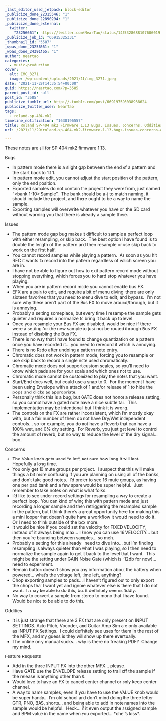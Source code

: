 ```yaml
---
_last_editor_used_jetpack: block-editor
_publicize_done_22315546: "1"
_publicize_done_22890294: "1"
_publicize_done_external:
  twitter:
    "23256661": https://twitter.com/NearTao/status/1465328688107606019
_publicize_job_id: "65915325331"
_thumbnail_id: "3587"
_wpas_done_23256661: "1"
_wpas_done_24391465: "1"
author: neartao
categories:
  - music-production
cover:
  alt: IMG_3271
  image: /wp-content/uploads/2021/11/img_3271.jpeg
date: "2021-11-29T14:35:54+00:00"
guid: https://neartao.com/?p=3585
parent_post_id: null
post_id: "3585"
publicize_tumblr_url: http://.tumblr.com/post/669197596038938624
publicize_twitter_user: NearTao
tags:
  - roland-sp-404-mk2
timeline_notification: "1638196557"
title: Roland SP-404 mk2 Firmware 1.13 Bugs, Issues, Concerns, Oddities, and Feature Requests
url: /2021/11/29/roland-sp-404-mk2-firmware-1-13-bugs-issues-concerns-oddities-and-feature-requests/

---
```

These notes are all for SP 404 mk2 firmware 1.13.

Bugs

- In pattern mode there is a slight gap between the end of a pattern and the start back to 1.1.1.
- In pattern mode edit, you cannot adjust the start position of the pattern, only the end position.
- Exported samples do not contain the project they were from, just named “<bank 1-10> <pad> <sample name> Sample”.  The bank should be a-j to match naming, it should include the project, and there ought to be a way to name the sample.
- Exporting samples will overwrite whatever you have on the SD card without warning you that there is already a sample there.

Issues

- The pattern mode gap bug makes it difficult to sample a perfect loop with either resampling, or skip back.  The best option I have found is to double the length of the pattern and then resample or use skip back to work on the first half.
- You cannot record samples while playing a pattern.  As soon as you hit REC it wants to record into the pattern regardless of which screen you are in.
- I have not be able to figure out how to exit pattern record mode without stopping everything, which forces you to hard stop whatever you have playing.
- When you are in pattern record mode you cannot enable bus FX.
- EFX are a pain to edit, and require a bit of menu diving, there are only sixteen favorites that you need to menu dive to edit, and bypass.  I’m not sure why these aren’t part of the Bus FX to move around/through, but it is annoying.
- Probably a setting someplace, but every time I resample the sample gets quieter and requires a normalize to bring it back up to level.
- Once you resample your Bus FX are disabled, would be nice if there were a setting for the new sample to just not be routed through Bus FX instead of disabling the Bus FX.
- There is no way that I have found to change quantization on a pattern once you have recorded it… you need to rerecord it which is annoying.
- There is no Redo after undoing a pattern note entry.
- Chromatic does not work in pattern mode, forcing you to resample or use skip back to record a single note used chromatically.
- Chromatic mode does not support custom scales, so you’ll need to know which pads are for your scale and which ones not to use.
- Chromatic mode cannot be customized to play the notes that you want.
- Start/End does well, but could use a snap to 0.  For the moment I have been using Envelope with a attack of 1 and/or release of 1 to hide the pops and clicks as appropriate.
- Personally think this is a bug, but GATE does not honor a release setting, so you cannot have a gated note have a nice subtle tail.  This implementation may be intentional, but I think it is wrong.
- The controls on the FX are rather inconsistent, which I’m mostly okay with, but a fair number of them do not have Dry/Wet independent controls… so for example, you do not have a Reverb that can have a 100% wet, and 0% dry setting.  For Reverb, you just get level to control the amount of reverb, but no way to reduce the level of the dry signal… boo.

Concerns

- The Value knob gets used \*a lot\*, not sure how long it will last.  Hopefully a long time.
- You only get 10 mute groups per project.  I suspect that this will make things a bit more confusing if you are planning on using all of the banks, and don’t take good notes.  I’d prefer to see 16 mute groups, as having one per pad bank and a few spare would be super helpful.  Just remember to take notes on what is what folks.
- I’d like to see under record settings for resampling a way to create a perfect loop.  You can kind of wing this with pattern mode and just recording a longer sample and then retriggering the resampled sample in the pattern, but I think there’s a great opportunity here for making this a mini looper that doesn’t quite have a workflow it would need to do it.  Or I need to think outside of the box more.
- It would be nice if you could set the velocity for FIXED VELOCITY, instead of it always being max… I know you can use 16 VELOCITY… but then you’re bouncing between samples… so meh.
- Probably a setting for this already I need to dive into… but I’m finding resampling is always quieter than what I was playing, so I then need to normalize the sample again to get it back to the level that I want.  This might be the setting under GAIN Noise Gate (which is -12db for now)… need to experiment.
- Remain button doesn’t show you any information about the battery when powered… what’s the voltage left, time left, anything?
- Chop exporting samples to pads… I haven’t figured out to only export the chops that I want yet and ignore whatever else is there that I do not want.  It may be able to do this, but it definitely seems fiddly.
- No way to convert a sample from stereo to mono that I have found.  Would be nice to be able to do this.

Oddities

- It is just strange that there are 3 FX that are only present on INPUT SETTINGS. Auto Pitch, Vocoder, and Guitar Amp Sim are only available as INPUT FX Settings.  I could definitely see uses for them in the rest of the MFX, and my guess is they will show up there eventually.
- The online only manual sucks… why is there no freaking PDF?  Change my mind.

Feature Requests

- Add in the three INPUT FX into the other MFX… please.
- Have GATE use the ENVELOPE release setting to trail off the sample if the release is anything other than 0.
- Would love to have an FX to cancel center channel or only keep center channel.
- A way to name samples, even if you have to use the VALUE knob would be super handy… I’m old school and don’t mind doing the three letter GTR, PNO, BAS, shorts… and being able to add in note names into the sample would be helpful.  Heck… if it even output the assigned sample and BPM value in the name when you exported… \*chef’s kiss\*.
